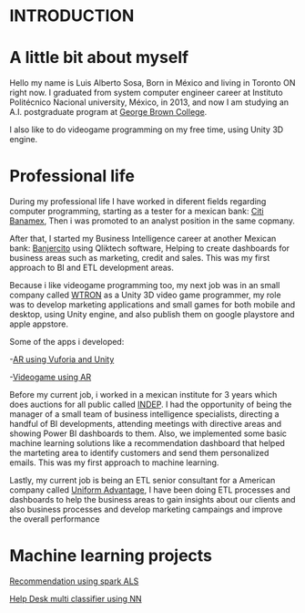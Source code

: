 # INTRODUCTION

# A little bit about myself

Hello my name is Luis Alberto Sosa, Born in México and living in Toronto ON right now. I graduated from system computer engineer career at Instituto Politécnico Nacional university, México, in 2013, and now I am studying an A.I. postgraduate program at [George Brown College](https://www.georgebrown.ca/programs/applied-ai-solutions-development-program-postgraduate-t431).

I also like to do videogame programming on my free time, using Unity 3D engine. 

# Professional life

During my professional life I have worked in diferent fields regarding computer programming, starting as a tester for a mexican bank: [Citi Banamex](https://www.banamex.com/), Then i was promoted to an analyst position in the same copmany.

After that, I started my Business Intelligence career at another Mexican bank: [Banjercito](https://www.gob.mx/banjercito#9977) using Qliktech software, Helping to create dashboards for business areas such as marketing, credit and sales. This was my first approach to BI and ETL development areas.

Because i like videogame programming too, my next job was in an small company called [WTRON](https://www.w-tron.com.mx/) as a Unity 3D video game programmer, my role was to develop marketing applications and small games for both mobile and desktop, using Unity engine, and also publish them on google playstore and apple appstore.

Some of the apps i developed:

-[AR using Vuforia and Unity](https://play.google.com/store/apps/details?id=com.WTLabs.DazAR)

-[Videogame using AR](https://play.google.com/store/apps/details?id=com.WTron.EventoDaz)

Before my current job, i worked in a mexican institute for 3 years which does auctions for all public called [INDEP](https://www.gob.mx/indep). I had the opportunity of being the manager of a small team of business intelligence specialists, directing a handful of BI developments, attending meetings with directive areas and showing Power BI dashboards to them. Also, we implemented some basic machine learning solutions like a recommendation dashboard that helped the marteting area to identify customers and send them personalized emails. This was my first approach to machine learning.

Lastly, my current job is being an ETL senior consultant for a American company called [Uniform Advantage](https://www.uniformadvantage.com/), I have been doing ETL processes and dashboards to help the business areas to gain insights about our clients and also business processes and develop marketing campaings and improve the overall performance 

# Machine learning projects

[Recommendation using spark ALS](https://github.com/nepluis/Machine-learning-Repo/tree/main/ML%20projects/Recommendation)

[Help Desk multi classifier using NN](https://github.com/nepluis/Machine-learning-Repo/tree/main/ML%20projects/Classifiers/Help_desk_multi_classifier)

